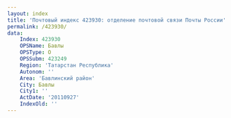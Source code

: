 ```yaml
---
layout: index
title: 'Почтовый индекс 423930: отделение почтовой связи Почты России'
permalink: /423930/
data:
    Index: 423930
    OPSName: Бавлы
    OPSType: О
    OPSSubm: 423249
    Region: 'Татарстан Республика'
    Autonom: ''
    Area: 'Бавлинский район'
    City: Бавлы
    City1: ''
    ActDate: '20110927'
    IndexOld: ''
---
```

